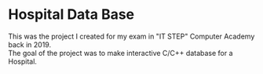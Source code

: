 # Hospital Data Base

This was the project I created for my exam in "IT STEP" Computer Academy back in 2019. \
The goal of the project was to make interactive C/C++ database for a Hospital.

